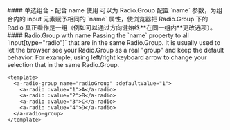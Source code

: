 <cn>
#### 单选组合 - 配合 name 使用
可以为 Radio.Group 配置 `name` 参数，为组合内的 input 元素赋予相同的 `name` 属性，使浏览器把 Radio.Group 下的 Radio 真正看作是一组（例如可以通过方向键始终**在同一组内**更改选项）。
</cn>

<us>
#### Radio.Group with name
Passing the `name` property to all `input[type="radio"]` that are in the same Radio.Group. It is usually used to let the browser see your Radio.Group as a real "group" and keep the default behavior. For example, using left/right keyboard arrow to change your selection that in the same Radio.Group.
</us>

```tpl
<template>
  <a-radio-group name="radioGroup" :defaultValue="1">
    <a-radio :value="1">A</a-radio>
    <a-radio :value="2">B</a-radio>
    <a-radio :value="3">C</a-radio>
    <a-radio :value="4">D</a-radio>
  </a-radio-group>
</template>
```
